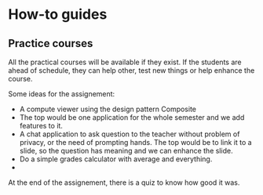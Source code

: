 # How-to guides

## Practice courses

All the practical courses will be available if they exist. If the students are ahead of schedule, they can help other, test new things or help enhance the course.

Some ideas for the assignement:

 - A compute viewer using the design pattern Composite
 - The top would be one application for the whole semester and we add features to it.
 - A chat application to ask question to the teacher without problem of privacy, or the need of prompting hands. The top would be to link it to a slide, so the question has meaning and we can enhance the slide.
 - Do a simple grades calculator with average and everything.
 - 

At the end of the assignement, there is a quiz to know how good it was. 
